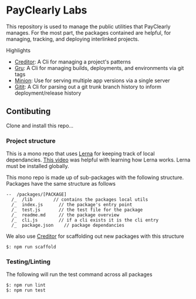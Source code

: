

# PayClearly Labs

This repository is used to manage the public utilities that PayClearly manages. For the most part, the packages contained are helpful, for managing, tracking, and deploying interlinked projects.

Highlights
  - [Creditor](/packages/creditor): A Cli for managing a project's patterns
  - [Gru](/packages/gru): A Cli for managing builds, deployments, and environments via git tags
  - [Minion](/packages/minion):  Use for serving multiple app versions via a single server
  - [Gitit](/pacakges/gitit): A Cli for parsing out a git trunk branch history to inform deployment/release history

## Contibuting

Clone and install this repo...

### Project structure

This is a mono repo that uses [Lerna](https://lerna.js.org/) for keeping track of local dependancies. [This video](https://www.youtube.com/watch?v=Nn8G91x8tJI&app=desktop) was helpful with learning how Lerna works. Lerna must be installed globally.

This mono repo is made up of sub-packages with the following structure. Packages have the same structure as follows

```
--  /packages/[PACKAGE]
  /_  /lib        // contains the packages local utils
  /_  index.js      // the package's entry point
  /_  test.js       // the test file for the package
  /_  readme.md     // the package overview
  /_  cli.js        // if a cli exists it is the cli entry
  /_  package.json    // package dependancies
```

We also use [Creditor](/packages/creditor) for scaffolding out new packages with this structure
```
$: npm run scaffold
```

### Testing/Linting

The following will run the test command across all packages

```
$: npm run lint
$: npm run test
```
